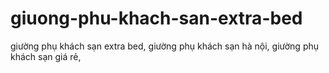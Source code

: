 # giuong-phu-khach-san-extra-bed
giường phụ khách sạn extra bed, giường phụ khách sạn hà nội, giường phụ khách sạn giá rẻ,

